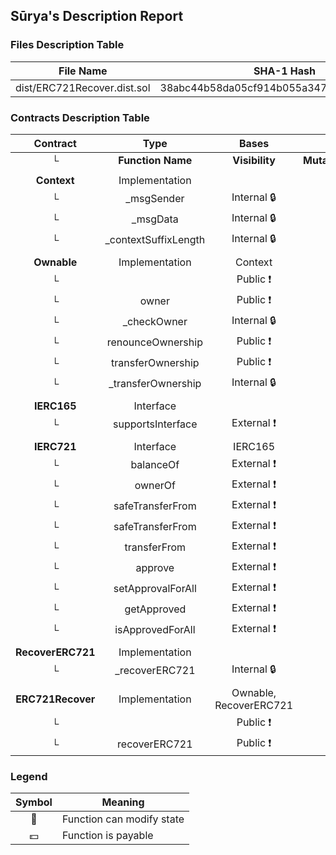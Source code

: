 ## Sūrya's Description Report

### Files Description Table


|  File Name  |  SHA-1 Hash  |
|-------------|--------------|
| dist/ERC721Recover.dist.sol | 38abc44b58da05cf914b055a347534b9a8b6e189 |


### Contracts Description Table


|  Contract  |         Type        |       Bases      |                  |                 |
|:----------:|:-------------------:|:----------------:|:----------------:|:---------------:|
|     └      |  **Function Name**  |  **Visibility**  |  **Mutability**  |  **Modifiers**  |
||||||
| **Context** | Implementation |  |||
| └ | _msgSender | Internal 🔒 |   | |
| └ | _msgData | Internal 🔒 |   | |
| └ | _contextSuffixLength | Internal 🔒 |   | |
||||||
| **Ownable** | Implementation | Context |||
| └ | <Constructor> | Public ❗️ | 🛑  |NO❗️ |
| └ | owner | Public ❗️ |   |NO❗️ |
| └ | _checkOwner | Internal 🔒 |   | |
| └ | renounceOwnership | Public ❗️ | 🛑  | onlyOwner |
| └ | transferOwnership | Public ❗️ | 🛑  | onlyOwner |
| └ | _transferOwnership | Internal 🔒 | 🛑  | |
||||||
| **IERC165** | Interface |  |||
| └ | supportsInterface | External ❗️ |   |NO❗️ |
||||||
| **IERC721** | Interface | IERC165 |||
| └ | balanceOf | External ❗️ |   |NO❗️ |
| └ | ownerOf | External ❗️ |   |NO❗️ |
| └ | safeTransferFrom | External ❗️ | 🛑  |NO❗️ |
| └ | safeTransferFrom | External ❗️ | 🛑  |NO❗️ |
| └ | transferFrom | External ❗️ | 🛑  |NO❗️ |
| └ | approve | External ❗️ | 🛑  |NO❗️ |
| └ | setApprovalForAll | External ❗️ | 🛑  |NO❗️ |
| └ | getApproved | External ❗️ |   |NO❗️ |
| └ | isApprovedForAll | External ❗️ |   |NO❗️ |
||||||
| **RecoverERC721** | Implementation |  |||
| └ | _recoverERC721 | Internal 🔒 | 🛑  | |
||||||
| **ERC721Recover** | Implementation | Ownable, RecoverERC721 |||
| └ | <Constructor> | Public ❗️ | 🛑  | Ownable |
| └ | recoverERC721 | Public ❗️ | 🛑  | onlyOwner |


### Legend

|  Symbol  |  Meaning  |
|:--------:|-----------|
|    🛑    | Function can modify state |
|    💵    | Function is payable |
